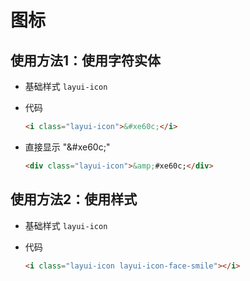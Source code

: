 # 图标

## 使用方法1：使用字符实体

+ 基础样式 `layui-icon`

+ 代码

  ```html
  <i class="layui-icon">&#xe60c;</i>
  ```

+ 直接显示 "\&#xe60c;"

  ```html
  <div class="layui-icon">&amp;#xe60c;</div>
  ```

## 使用方法2：使用样式

+ 基础样式 `layui-icon`

+ 代码

  ```html
  <i class="layui-icon layui-icon-face-smile"></i>
  ```
